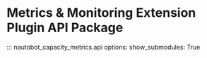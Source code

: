 # Metrics & Monitoring Extension Plugin API Package

::: nautobot_capacity_metrics.api
    options:
        show_submodules: True
